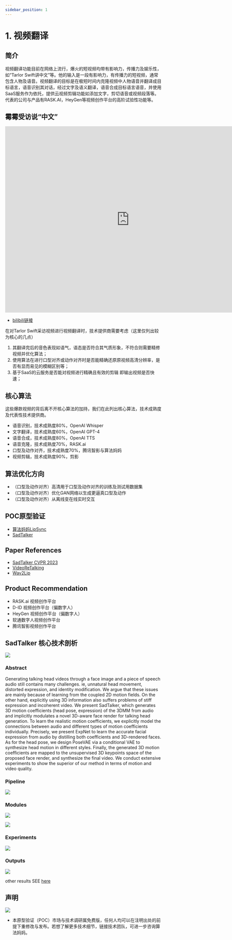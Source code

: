 ```yaml
---
sidebar_position: 1
---
```


# 1. 视频翻译
## 简介
视频翻译功能目前在网络上流行，爆火的短视频均带有影响力，传播力及娱乐性，如“Tarlor Swift讲中文”等。他的输入是一段有影响力，有传播力的短视频，通常包含人物及语音。视频翻译的目标是在极短时间内克隆视频中人物语音并翻译成目标语言，语音识别其对话，经过文字及语义翻译，语音合成目标语言语音，并使用SaaS服务作为依托，提供云视频剪辑功能如添加文字，剪切语音或视频段落等。代表的公司与产品有RASK.AI，HeyGen等视频创作平台的高阶试验性功能等。

## 霉霉受访说“中文”

<iframe width="800" height="600" src="https://www.bilibili.com/video/BV1NN411g7Qk" frameborder="0" allowfullscreen></iframe>

* [bilibili链接](https://www.bilibili.com/video/BV1NN411g7Qk)

在对Tarlor Swift采访视频进行视频翻译时，技术提供商需要考虑（这里仅列出较为核心的几点）

1. 其翻译完后的音色表现如语气，语态是否符合其气质形象，不符合则需要精修视频并优化算法；
2. 使用算法在进行口型对齐或动作对齐时是否能精确还原原视频高清分辨率，是否有显而易见的模糊区别等；
3. 基于SaaS的云服务是否能对视频进行精确且有效的剪辑 即输出视频是否快速；

## 核心算法
这些爆款视频的背后离不开核心算法的加持，我们在此列出核心算法，技术成熟度及代表性技术提供商。

* 语音识别，技术成熟度80%，OpenAI Whisper
* 文字翻译，技术成熟度60%，OpenAI GPT-4
* 语音合成，技术成熟度80%，OpenAI TTS
* 语音克隆，技术成熟度70%，RASK.ai
* 口型及动作对齐，技术成熟度70%，腾讯智影与算法妈妈
* 视频剪辑，技术成熟度90%，剪影

## 算法优化方向
* （口型及动作对齐）高清用于口型及动作对齐的训练及测试用数据集
* （口型及动作对齐）优化GAN网络以生成更逼真口型及动作
* （口型及动作对齐）从离线变在线实时交互

## POC原型验证
* [算法妈妈LipSync](https://huggingface.co/spaces/weijiang2023/LipSync)
* [SadTalker](https://huggingface.co/spaces/vinthony/SadTalker)

## Paper References
* [SadTalker CVPR 2023](https://sadtalker.github.io/)
* [VideoReTalking](https://ar5iv.org/abs/2211.14758)
* [Wav2Lip](https://ar5iv.org/abs/2008.10010)

## Product Recommendation

* RASK.ai 视频创作平台
* D-ID 视频创作平台（偏数字人） 
* HeyGen 视频创作平台（偏数字人）
* 软通数字人视频创作平台
* 腾讯智影视频创作平台

## SadTalker 核心技术剖析
![](./img/fig.1.png)

### Abstract
Generating talking head videos through a face image and a piece of speech audio still contains many challenges. ie, unnatural head movement, distorted expression, and identity modification. We argue that these issues are mainly because of learning from the coupled 2D motion fields. On the other hand, explicitly using 3D information also suffers problems of stiff expression and incoherent video. We present SadTalker, which generates 3D motion coefficients (head pose, expression) of the 3DMM from audio and implicitly modulates a novel 3D-aware face render for talking head generation. To learn the realistic motion coefficients, we explicitly model the connections between audio and different types of motion coefficients individually. Precisely, we present ExpNet to learn the accurate facial expression from audio by distilling both coefficients and 3D-rendered faces. As for the head pose, we design PoseVAE via a conditional VAE to synthesize head motion in different styles. Finally, the generated 3D motion coefficients are mapped to the unsupervised 3D keypoints space of the proposed face render, and synthesize the final video. We conduct extensive experiments to show the superior of our method in terms of motion and video quality.

### Pipeline
![](./img/fig.2.png)

### Modules
![](./img/fig.3.4.png)

![](./img/fig.5.png)

### Experiments
![](./img/table.1.png)

### Outputs
![](./img/fig.6.png)

other results SEE [here](https://sadtalker.github.io/)

## 声明
![](./img/contact.png)

* 本原型验证（POC）市场与技术调研属免费版，任何人均可以在注明出处的前提下重修改与发布。若想了解更多技术细节，链接技术团队，可进一步咨询算法妈妈。